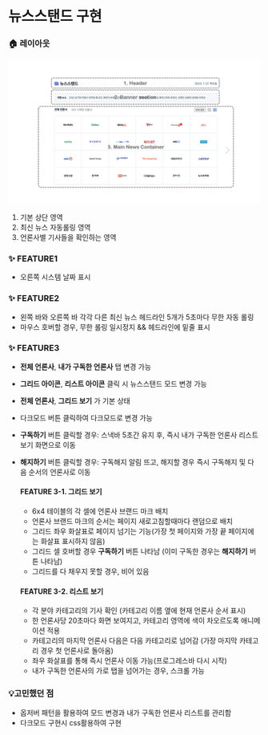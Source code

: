 # 뉴스스탠드 구현

### 🏠 레이아웃

![레이아웃](./docs/layout.png)

1. 기본 상단 영역
2. 최신 뉴스 자동롤링 영역
3. 언론사별 기사들을 확인하는 영역

### ✨ FEATURE1

-   오른쪽 시스템 날짜 표시

### ✨ FEATURE2

-   왼쪽 바와 오른쪽 바 각각 다른 최신 뉴스 헤드라인 5개가 5초마다 무한 자동 롤링
-   마우스 호버할 경우, 무한 롤링 일시정지 && 헤드라인에 밑줄 표시

### ✨ FEATURE3

-   **전체 언론사**, **내가 구독한 언론사** 탭 변경 가능
-   **그리드 아이콘**, **리스트 아이콘** 클릭 시 뉴스스탠드 모드 변경 가능
-   **전체 언론사**, **그리드 보기** 가 기본 상태
-   다크모드 버튼 클릭하여 다크모드로 변경 가능
-   **구독하기** 버튼 클릭할 경우: 스낵바 5초간 유지 후, 즉시 내가 구독한 언론사 리스트 보기 화면으로 이동
-   **해지하기** 버튼 클릭할 경우: 구독해지 알림 뜨고, 해지할 경우 즉시 구독해지 및 다음 순서의 언론사로 이동

    #### FEATURE 3-1. 그리드 보기

    -   6x4 테이블의 각 셀에 언론사 브랜드 마크 배치
    -   언론사 브랜드 마크의 순서는 페이지 새로고침할때마다 랜덤으로 배치
    -   그리드 좌우 화살표로 페이지 넘기는 기능(가장 첫 페이지와 가장 끝 페이지에는 화살표 표시하지 않음)
    -   그리드 셀 호버할 경우 **구독하기** 버튼 나타남 (이미 구독한 경우는 **해지하기** 버튼 나타남)
    -   그리드를 다 채우지 못할 경우, 비어 있음

    #### FEATURE 3-2. 리스트 보기

    -   각 분야 카테고리의 기사 확인 (카테고리 이름 옆에 현재 언론사 순서 표시)
    -   한 언론사당 20초마다 화면 보여지고, 카테고리 영역에 색이 차오르도록 애니메이션 적용
    -   카테고리의 마지막 언론사 다음은 다음 카테고리로 넘어감 (가장 마지막 카테고리 경우 첫 언론사로 돌아옴)
    -   좌우 화살표를 통해 즉시 언론사 이동 가능(프로그레스바 다시 시작)
    -   내가 구독한 언론사의 가로 탭을 넘어가는 경우, 스크롤 가능

### 💡고민했던 점

-   옵저버 패턴을 활용하여 모드 변경과 내가 구독한 언론사 리스트를 관리함
-   다크모드 구현시 css활용하여 구현
